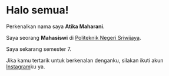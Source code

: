# Halo semua! 

Perkenalkan nama saya **Atika Maharani**.<br>

Saya seorang **Mahasiswi** di [Politeknik Negeri Sriwijaya](https://www.polsri.ac.id/).<br>

Saya sekarang semester 7.<br>

Jika kamu tertarik untuk berkenalan denganku, silakan ikuti akun [Instagram](https://www.instagram.com/atikamhranii/)ku ya.
